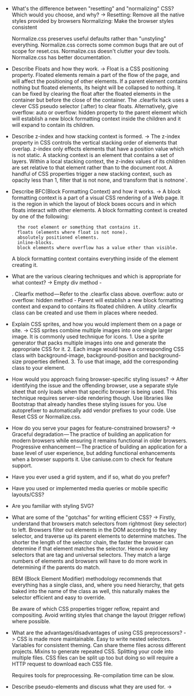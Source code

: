* What's the difference between "resetting" and "normalizing" CSS? Which would you choose, and why?
->  Resetting: Remove all the native styles provided by browsers
    Normalizing: Make the browser styles consistent

    Normalize.css preserves useful defaults rather than "unstyling" everything.
    Normalize.css corrects some common bugs that are out of scope for reset.css.
    Normalize.css doesn't clutter your dev tools.
    Normalize.css has better documentation.

* Describe Floats and how they work.
->  Float is a CSS positioning property. Floated elements remain a part of the flow of the page, and will affect the positioning of other           elements. If a parent element contains nothing but floated elements, its height will be collapsed to nothing. It can be fixed by clearing       the float after the floated elements in the container but before the close of the container. The .clearfix hack uses a clever CSS pseudo        selector (:after) to clear floats.
    Alternatively, give overflow: auto or overflow: hidden property to the parent element which will establish a new block formatting context inside the children and it will expand to contain its children.

* Describe z-index and how stacking context is formed.
->  The z-index property in CSS controls the vertical stacking order of elements that overlap. z-index only effects elements that have a            position value which is not static.
    A stacking context is an element that contains a set of layers. Within a local stacking context, the z-index values of its children are set relative to that element rather than to the document root.
    A handful of CSS properties trigger a new stacking context, such as opacity less than 1, filter that is not none, and transform that is notnone`.

* Describe BFC(Block Formatting Context) and how it works.
->  A block formatting context is a part of a visual CSS rendering of a Web page. It is the region in which the layout of block boxes occurs        and in which floats interact with other elements.
    A block formatting context is created by one of the following:

        the root element or something that contains it.
        floats (elements where float is not none).
        absolutely positioned elements.
        inline-blocks.
        block elements where overflow has a value other than visible.

    A block formatting context contains everything inside of the element creating it.

* What are the various clearing techniques and which is appropriate for what context?
->  Empty div method - <div style="clear:both;"></div>.
    Clearfix method — Refer to the .clearfix class above.
    overflow: auto or overflow: hidden method - Parent will establish a new block formatting context and expand to contains its floated children. A utility .clearfix class can be created and use them in places where needed.

* Explain CSS sprites, and how you would implement them on a page or site.
->  CSS sprites combine multiple images into one single larger image. It is commonly used technique for icons.
        1. Use a sprite generator that packs multiple images into one and generate the appropriate CSS for it.
        2. Each image would have a corresponding CSS class with background-image, background-position and background-size properties defined.
        3. To use that image, add the corresponding class to your element.

* How would you approach fixing browser-specific styling issues?
->  After identifying the issue and the offending browser, use a separate style sheet that only loads when that specific browser is being used.     This technique requires server-side rendering though.
    Use libraries like Bootstrap that already handles these styling issues for you.
    Use autoprefixer to automatically add vendor prefixes to your code.
    Use Reset CSS or Normalize.css.

* How do you serve your pages for feature-constrained browsers?
->  Graceful degradation — The practice of building an application for modern browsers while ensuring it remains functional in older browsers.
    Progressive enhancement — The practice of building an application for a base level of user experience, but adding functional enhancements when a browser supports it.
    Use caniuse.com to check for feature support.

* Have you ever used a grid system, and if so, what do you prefer?
* Have you used or implemented media queries or mobile specific layouts/CSS?
* Are you familiar with styling SVG?

* What are some of the "gotchas" for writing efficient CSS?
-> Firstly, understand that browsers match selectors from rightmost (key selector) to left. Browsers filter out elements in the DOM according       to the key selector, and traverse up its parent elements to determine matches. The shorter the length of the selector chain, the faster the     browser can determine if that element matches the selector. Hence avoid key selectors that are tag and universal selectors. They match a        large numbers of elements and browsers will have to do more work in determining if the parents do match.

    BEM (Block Element Modifier) methodology recommends that everything has a single class, and, where you need hierarchy, that gets baked into the name of the class as well, this naturally makes the selector efficient and easy to override.

    Be aware of which CSS properties trigger reflow, repaint and compositing. Avoid writing styles that change the layout (trigger reflow) where possible.  

* What are the advantages/disadvantages of using CSS preprocessors?
->  CSS is made more maintainable.
    Easy to write nested selectors.
    Variables for consistent theming. Can share theme files across different projects.
    Mixins to generate repeated CSS.
    Splitting your code into multiple files. CSS files can be split up too but doing so will require a HTTP request to download each CSS file.

    Requires tools for preprocessing. Re-compilation time can be slow.

* Describe pseudo-elements and discuss what they are used for.
->  